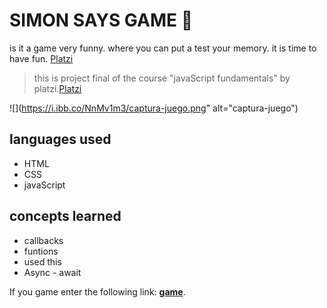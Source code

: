 # SIMON SAYS GAME 💚

is it a game very funny. where you can put a test your memory. it is time to have fun. [Platzi](https://platzi.com/ "Platzi")

> this is project final of the course "javaScript fundamentals" by platzi.[Platzi](https://platzi.com/ "Platzi")

![](https://i.ibb.co/NnMv1m3/captura-juego.png" alt="captura-juego")

## languages ​​used

- HTML
- CSS
- javaScript

## concepts learned

- callbacks
- funtions
- used this
- Async - await

If you game enter the following link: [**game**](https://github.com "game").
